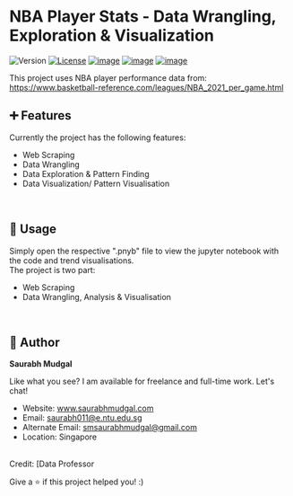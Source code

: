 # NBA Player Stats - Data Wrangling, Exploration & Visualization
![Version](https://img.shields.io/badge/version-0.1-blue.svg?cacheSeconds=2592000)
[![License](https://img.shields.io/badge/License-Apache%202.0-blue.svg)](https://opensource.org/licenses/Apache-2.0)
[![image](https://img.shields.io/badge/Microsoft_Outlook-0078D4?style=for-the-badge&logo=microsoft-outlook&logoColor=white)](mailto:saurabh011@e.ntu.edu.sg?subject=Regarding%20Software%20Engineering%20work)
[![image](https://img.shields.io/badge/WhatsApp-25D366?style=for-the-badge&logo=whatsapp&logoColor=white)](https://wa.me/6583794711)
[![image](https://img.shields.io/badge/LinkedIn-0077B5?style=for-the-badge&logo=linkedin&logoColor=white)](https://www.linkedin.com/in/mechanical-engineer-saurabh/)


This project uses NBA player performance data from: https://www.basketball-reference.com/leagues/NBA_2021_per_game.html

## ➕ Features

Currently the project has the following features:
  * Web Scraping
  * Data Wrangling
  * Data Exploration & Pattern Finding
  * Data Visualization/ Pattern Visualisation
  
<br>

## 📱 Usage

Simply open the respective ".pnyb" file to view the jupyter notebook with the code and trend visualisations.
<br>
The project is two part:
  * Web Scraping
  * Data Wrangling, Analysis & Visualisation
<br>

## 👤 Author

**Saurabh Mudgal**

Like what you see? I am available for freelance and full-time work. Let's chat!
* Website: www.saurabhmudgal.com
* Email: saurabh011@e.ntu.edu.sg
* Alternate Email: smsaurabhmudgal@gmail.com
* Location: Singapore
<br>
Credit: [Data Professor
<br>

Give a ⭐️ if this project helped you! :)
